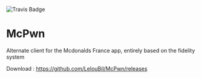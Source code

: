 ![Travis Badge](https://travis-ci.com/LelouBil/McPwn.svg?branch=master)
# McPwn
Alternate client for the Mcdonalds France app, entirely based on the fidelity system

Download : https://github.com/LelouBil/McPwn/releases
